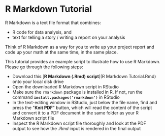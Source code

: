 # **R Markdown** Tutorial

R Markdown is a text file format that combines:

* R code for data analysis, and
* text for telling a story / writing a report on your analysis

Think of R Markdown as a way for you to write up your project report and code up your math at the same time, in the same place.

This tutorial provides an example script to illustrate how to use R Markdown. Please go through the following steps:

* Download this [**R Markdown (.Rmd) script**](R Markdown Tutorial.Rmd) onto your local disk drive
* Open the downloaded R Markdown script in RStudio
* Make sure the `rmarkdown` package is installed in R. If not, run the command **`install.packages('rmarkdown')`** in RStudio
* In the text-editing window in RStudio, just below the file name, find and press the "**Knit PDF**" button, which will read the content of the script and convert it to a PDF document in the same folder as your R Markdown script file
* Inspect the R Markdown script file thoroughly and look at the PDF output to see how the *.Rmd* input is rendered in the final output
